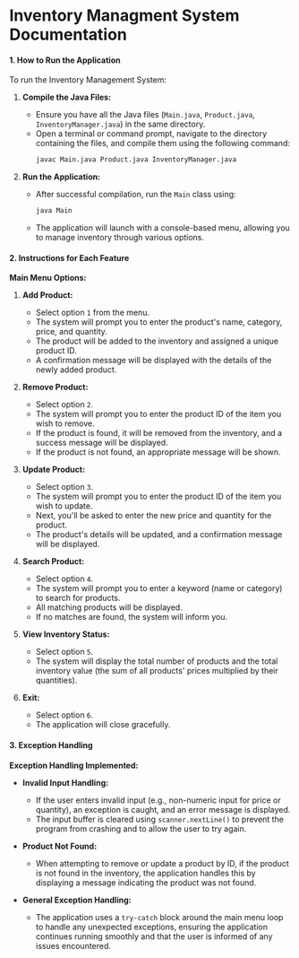 # Inventory Managment System Documentation

#### 1. How to Run the Application

To run the Inventory Management System:

1. **Compile the Java Files:**
   - Ensure you have all the Java files (`Main.java`, `Product.java`, `InventoryManager.java`) in the same directory.
   - Open a terminal or command prompt, navigate to the directory containing the files, and compile them using the following command:
     ```bash
     javac Main.java Product.java InventoryManager.java
     ```

2. **Run the Application:**
   - After successful compilation, run the `Main` class using:
     ```bash
     java Main
     ```
   - The application will launch with a console-based menu, allowing you to manage inventory through various options.

#### 2. Instructions for Each Feature

**Main Menu Options:**

1. **Add Product:**
   - Select option `1` from the menu.
   - The system will prompt you to enter the product's name, category, price, and quantity.
   - The product will be added to the inventory and assigned a unique product ID.
   - A confirmation message will be displayed with the details of the newly added product.

2. **Remove Product:**
   - Select option `2`.
   - The system will prompt you to enter the product ID of the item you wish to remove.
   - If the product is found, it will be removed from the inventory, and a success message will be displayed.
   - If the product is not found, an appropriate message will be shown.

3. **Update Product:**
   - Select option `3`.
   - The system will prompt you to enter the product ID of the item you wish to update.
   - Next, you'll be asked to enter the new price and quantity for the product.
   - The product's details will be updated, and a confirmation message will be displayed.

4. **Search Product:**
   - Select option `4`.
   - The system will prompt you to enter a keyword (name or category) to search for products.
   - All matching products will be displayed.
   - If no matches are found, the system will inform you.

5. **View Inventory Status:**
   - Select option `5`.
   - The system will display the total number of products and the total inventory value (the sum of all products' prices multiplied by their quantities).

6. **Exit:**
   - Select option `6`.
   - The application will close gracefully.

#### 3. Exception Handling

**Exception Handling Implemented:**

- **Invalid Input Handling:** 
  - If the user enters invalid input (e.g., non-numeric input for price or quantity), an exception is caught, and an error message is displayed.
  - The input buffer is cleared using `scanner.nextLine()` to prevent the program from crashing and to allow the user to try again.
  
- **Product Not Found:**
  - When attempting to remove or update a product by ID, if the product is not found in the inventory, the application handles this by displaying a message indicating the product was not found.

- **General Exception Handling:**
  - The application uses a `try-catch` block around the main menu loop to handle any unexpected exceptions, ensuring the application continues running smoothly and that the user is informed of any issues encountered.
